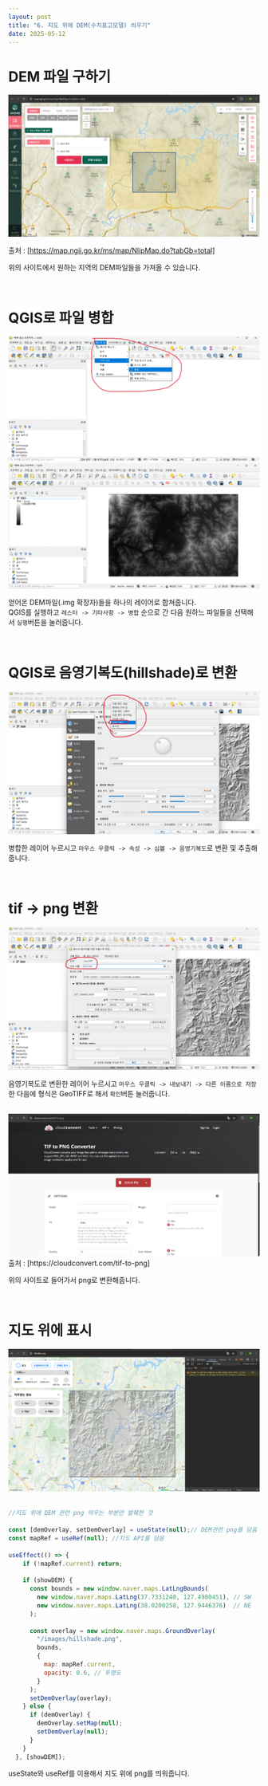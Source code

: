 ```yaml
---
layout: post
title: "6. 지도 위에 DEM(수치표고모델) 씌우기"
date: 2025-05-12
---
```



# DEM 파일 구하기

<div style="text-align: center;">
  <img src="/사진들/water/DEM1.png" alt="" />
</div>

출처 : [https://map.ngii.go.kr/ms/map/NlipMap.do?tabGb=total]

위의 사이트에서 원하는 지역의 DEM파일들을 가져올 수 있습니다.

<br>

# QGIS로 파일 병합

<div style="text-align: center;">
  <img src="/사진들/water/DEM2.png" alt="" />
</div>
<div style="text-align: center;">
  <img src="/사진들/water/DEM3.png" alt="" />
</div>

얻어온 DEM파일(.img 확장자)들을 하나의 레이어로 합쳐줍니다. <br>
QGIS를 실행하고 `레스터 -> 기타사항 -> 병합` 순으로 간 다음 원하느 파일들을 선택해서 `실행`버튼을 눌러줍니다.

<br>

# QGIS로 음영기복도(hillshade)로 변환

<div style="text-align: center;">
  <img src="/사진들/water/DEM4.png" alt="" />
</div>

병합한 레이어 누르시고 `마우스 우클릭 -> 속성 -> 심볼 -> 음영기복도`로 변환 및 추출해줍니다.

<br>

# tif -> png 변환

<div style="text-align: center;">
  <img src="/사진들/water/DEM5.png" alt="" />
</div>

음영기복도로 변환한 레이어 누르시고 `마우스 우클릭 -> 내보내기 -> 다른 이름으로 저장` 한 다음에 형식은 GeoTIFF로 해서 `확인`버튼 눌러줍니다.

<br>

<div style="text-align: center;">
  <img src="/사진들/water/DEM6.png" alt="" />
</div>
출처 : [https://cloudconvert.com/tif-to-png]

위의 사이트로 들어가서 png로 변환해줍니다.

<br>

# 지도 위에 표시

<div style="text-align: center;">
  <img src="/사진들/water/DEM7.png" alt="" />
</div>

```js

//지도 위에 DEM 관련 png 띄우는 부분만 발췌한 것

const [demOverlay, setDemOverlay] = useState(null);// DEM관련 png를 담음
const mapRef = useRef(null); //지도 API를 담음

useEffect(() => {
    if (!mapRef.current) return;

    if (showDEM) {
      const bounds = new window.naver.maps.LatLngBounds(
        new window.naver.maps.LatLng(37.7331240, 127.4980451), // SW
        new window.naver.maps.LatLng(38.0200258, 127.9446376)  // NE
      );

      const overlay = new window.naver.maps.GroundOverlay(
        "/images/hillshade.png",
        bounds,
        {
          map: mapRef.current,
          opacity: 0.6, // 투명도
        }
      );
      setDemOverlay(overlay);
    } else {
      if (demOverlay) {
        demOverlay.setMap(null);
        setDemOverlay(null);
      }
    }
  }, [showDEM]);
```

useState와 useRef를 이용해서 지도 위에 png를 띄워줍니다.
